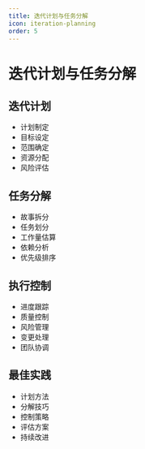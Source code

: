 ```yaml
---
title: 迭代计划与任务分解
icon: iteration-planning
order: 5
---
```


# 迭代计划与任务分解

## 迭代计划
- 计划制定
- 目标设定
- 范围确定
- 资源分配
- 风险评估

## 任务分解
- 故事拆分
- 任务划分
- 工作量估算
- 依赖分析
- 优先级排序

## 执行控制
- 进度跟踪
- 质量控制
- 风险管理
- 变更处理
- 团队协调

## 最佳实践
- 计划方法
- 分解技巧
- 控制策略
- 评估方案
- 持续改进
